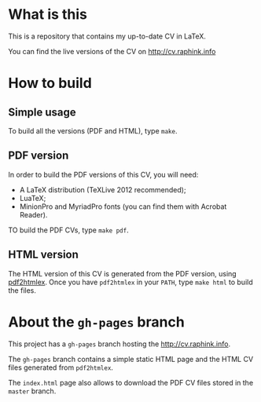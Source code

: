 # What is this

This is a repository that contains my up-to-date CV in LaTeX.

You can find the live versions of the CV on http://cv.raphink.info

# How to build

## Simple usage

To build all the versions (PDF and HTML), type `make`.


## PDF version

In order to build the PDF versions of this CV, you will need:

   * A LaTeX distribution (TeXLive 2012 recommended);
   * LuaTeX;
   * MinionPro and MyriadPro fonts (you can find them with Acrobat Reader).

TO build the PDF CVs, type `make pdf`.


## HTML version

The HTML version of this CV is generated from the PDF version, using [pdf2htmlex](https://github.com/coolwanglu/pdf2htmlEX). Once you have `pdf2htmlex` in your `PATH`, type `make html` to build the files.


# About the `gh-pages` branch

This project has a `gh-pages` branch hosting the http://cv.raphink.info.

The `gh-pages` branch contains a simple static HTML page and the HTML CV files generated from `pdf2htmlex`.

The `index.html` page also allows to download the PDF CV files stored in the `master` branch.

